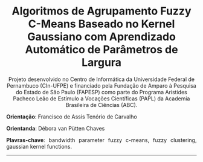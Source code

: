 <h1 align="center"> Algoritmos de Agrupamento Fuzzy C-Means Baseado no Kernel Gaussiano com Aprendizado Automático de Parâmetros de Largura </h1>

<p align="center"> Projeto desenvolvido no Centro de Informática da Universidade Federal de Pernambuco (CIn-UFPE) e financiado pela Fundação de Amparo à Pesquisa do Estado de São Paulo (FAPESP) como parte do Programa Aristides Pacheco Leão de Estímulo a Vocações Científicas (PAPL) da Academia Brasileira de Ciências (ABC). </p>
<p align="justify"><strong>Orientação</strong>: Francisco de Assis Tenório de Carvalho </p>
<p align="justify"><strong>Orientanda</strong>: Débora van Pütten Chaves </p>
<p align="justify"><strong>Plavras-chave</strong>: 	bandwidth parameter fuzzy c-means, fuzzy clustering, gaussian kernel functions.
<hr>



